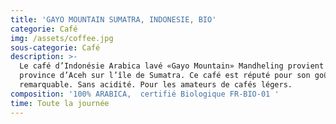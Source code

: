 ```yaml
---
title: 'GAYO MOUNTAIN SUMATRA, INDONESIE, BIO'
categorie: Café
img: /assets/coffee.jpg
sous-categorie: Café
description: >-
  Le café d’Indonésie Arabica lavé «Gayo Mountain» Mandheling provient de la
  province d’Aceh sur l’île de Sumatra. Ce café est réputé pour son goût
  remarquable. Sans acidité. Pour les amateurs de cafés légers.
composition: '100% ARABICA,  certifié Biologique FR-BIO-01 '
time: Toute la journée
---
```


